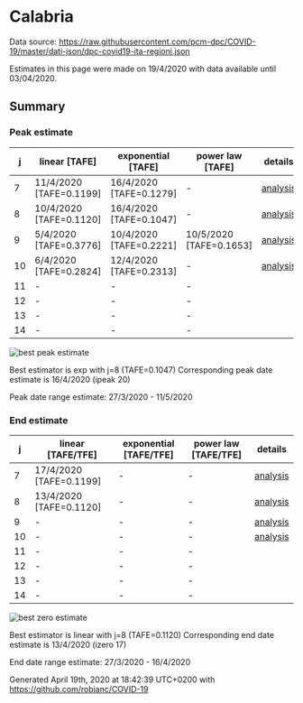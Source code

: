 # Calabria


Data source: https://raw.githubusercontent.com/pcm-dpc/COVID-19/master/dati-json/dpc-covid19-ita-regioni.json

Estimates in this page were made on 19/4/2020 with data available until 03/04/2020.


## Summary 

### Peak estimate 
|j|linear [TAFE]|exponential [TAFE]|power law [TAFE]|details|
|---|----|-----------|---------|-------|
|7|11/4/2020 [TAFE=0.1199]|16/4/2020 [TAFE=0.1279]|-|[analysis](COVID-19_calabria_j7_2020-04-03.md)|
|8|10/4/2020 [TAFE=0.1120]|16/4/2020 [TAFE=0.1047]|-|[analysis](COVID-19_calabria_j8_2020-04-03.md)|
|9|5/4/2020 [TAFE=0.3776]|10/4/2020 [TAFE=0.2221]|10/5/2020 [TAFE=0.1653]|[analysis](COVID-19_calabria_j9_2020-04-03.md)|
|10|6/4/2020 [TAFE=0.2824]|12/4/2020 [TAFE=0.2313]|-|[analysis](COVID-19_calabria_j10_2020-04-03.md)|
|11|-|-|-||
|12|-|-|-||
|13|-|-|-||
|14|-|-|-||

![best peak estimate](COVID-19_calabria_j8_2020-04-03.png)

Best estimator is exp with j=8 (TAFE=0.1047)
Corresponding peak date estimate is 16/4/2020 (ipeak 20)


Peak date range estimate: 27/3/2020 - 11/5/2020

### End estimate 
|j|linear [TAFE/TFE]|exponential [TAFE/TFE]|power law [TAFE/TFE]|details|
|---|----|-----------|---------|-------|
|7|17/4/2020 [TAFE=0.1199]|-|-|[analysis](COVID-19_calabria_j7_2020-04-03.md)|
|8|13/4/2020 [TAFE=0.1120]|-|-|[analysis](COVID-19_calabria_j8_2020-04-03.md)|
|9|-|-|-|[analysis](COVID-19_calabria_j9_2020-04-03.md)|
|10|-|-|-|[analysis](COVID-19_calabria_j10_2020-04-03.md)|
|11|-|-|-||
|12|-|-|-||
|13|-|-|-||
|14|-|-|-||

![best zero estimate](COVID-19_calabria_j8_2020-04-03.png)

Best estimator is linear with j=8 (TAFE=0.1120)
Corresponding end date estimate is 13/4/2020 (izero 17)


End date range estimate: 27/3/2020 - 16/4/2020

Generated April 19th, 2020 at 18:42:39 UTC+0200 with https://github.com/robianc/COVID-19
